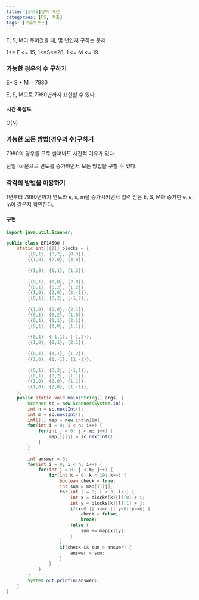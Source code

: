 ```yaml
---
title: [1476]날짜 계산
categories: [PS, 백준]
tags: [브루트포스]
---
```


E, S, M이 주어졌을 때, 몇 년인지 구하는 문제

1<= E <= 15, 1<=S<=28, 1 <= M <= 19



### 가능한 경우의 수 구하기 

E* S * M = 7980

E, S, M으로 7980년까지 표현할 수 있다.

#### 시간 복잡도

O(N)



### 가능한 모든 방법(경우의 수)구하기

7980의 경우를 모두 살펴봐도 시간적 여유가 있다.

단일 for문으로 년도를 증가하면서 모든 방법을 구할 수 있다.



### 각각의 방법을 이용하기

1년부터 7980년까지 연도와 e, s, m을 증가시키면서 입력 받은 E, S, M과 증가한 e, s, m이 같은지 확인한다.



#### 구현

```java
import java.util.Scanner;

public class BF14500 {
    static int[][][] blocks = {
        {{0,1}, {0,2}, {0,3}},
        {{1,0}, {2,0}, {3,0}},
        
        {{1,0}, {1,1}, {1,2}},
        
        {{0,1}, {1,0}, {2,0}},
        {{0,1}, {0,2}, {1,2}},
        {{1,0}, {2,0}, {2,-1}},
        {{0,1}, {0,2}, {-1,2}},
        
        {{1,0}, {2,0}, {2,1}},
        {{0,1}, {0,2}, {1,0}},
        {{0,1}, {1,1}, {2,1}},
        {{0,1}, {1,0}, {1,1}},
        
        {{0,1}, {-1,1}, {-1,2}},
        {{1,0}, {1,1}, {2,1}},
        
        {{0,1}, {1,1}, {1,2}},
        {{1,0}, {1,-1}, {2,-1}},
        
        {{0,1}, {0,2}, {-1,1}},
        {{0,1}, {0,2}, {1,1}},
        {{1,0}, {2,0}, {1,1}},
        {{1,0}, {2,0}, {1,-1}},
    };
    public static void main(String[] args) {
        Scanner sc = new Scanner(System.in);
        int n = sc.nextInt();
        int m = sc.nextInt();
        int[][] map = new int[n][m];
        for(int i = 0; i < n; i++) {
            for(int j = 0; j < m; j++) {
                map[i][j] = sc.nextInt();
            }
        }
        
        int answer = 0;
        for(int i = 0; i < n; i++) {
            for(int j = 0; j < m; j++) {
                for(int k = 0; k < 19; k++) {
                    boolean check = true;
                    int sum = map[i][j];
                    for(int l = 0; l < 3; l++) {
                        int x = blocks[k][l][0] + i;
                        int y = blocks[k][l][1] + j;
                        if(x<0 || x>=n || y<0||y>=m) {
                            check = false;
                            break;
                        }else {
                            sum += map[x][y];
                        }
                    }
                    if(check && sum > answer) {
                        answer = sum;
                    }
                }
            }
        }
        System.out.println(answer);
    }
}

```

